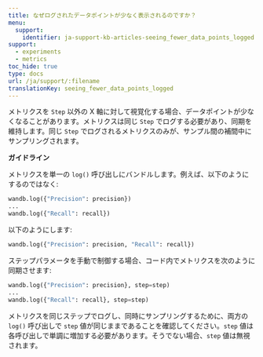 ```yaml
---
title: なぜログされたデータポイントが少なく表示されるのですか？
menu:
  support:
    identifier: ja-support-kb-articles-seeing_fewer_data_points_logged
support:
  - experiments
  - metrics
toc_hide: true
type: docs
url: /ja/support/:filename
translationKey: seeing_fewer_data_points_logged
---
```

メトリクスを `Step` 以外の X 軸に対して視覚化する場合、データポイントが少なくなることがあります。メトリクスは同じ `Step` でログする必要があり、同期を維持します。同じ `Step` でログされるメトリクスのみが、サンプル間の補間中にサンプリングされます。

**ガイドライン**

メトリクスを単一の `log()` 呼び出しにバンドルします。例えば、以下のようにするのではなく:

```python
wandb.log({"Precision": precision})
...
wandb.log({"Recall": recall})
```

以下のようにします:

```python
wandb.log({"Precision": precision, "Recall": recall})
```

ステップパラメータを手動で制御する場合、コード内でメトリクスを次のように同期させます:

```python
wandb.log({"Precision": precision}, step=step)
...
wandb.log({"Recall": recall}, step=step)
```

メトリクスを同じステップでログし、同時にサンプリングするために、両方の `log()` 呼び出しで `step` 値が同じままであることを確認してください。`step` 値は各呼び出しで単調に増加する必要があります。そうでない場合、`step` 値は無視されます。
